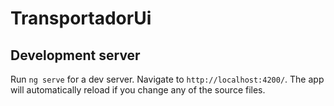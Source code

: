 # TransportadorUi


## Development server
Run `ng serve` for a dev server. Navigate to `http://localhost:4200/`. The app will automatically reload if you change any of the source files.
